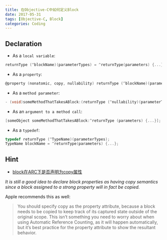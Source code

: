 ```yaml
---
title: 在Objective-C中如何定义Block
date: 2017-05-31
tags: [Objective-C, Block]
categories: Coding
---
```


## Declaration

- As a `local variable`:

``` objectivec
returnType (^blockName)(parameterTypes) = ^returnType(parameters) {...};
```

- As a `property`:

``` objectivec
@property (nonatomic, copy, nullability) returnType (^blockName)(parameterTypes);
```

<!-- more -->

- As a `method parameter`:

``` objectivec
- (void)someMethodThatTakesABlock:(returnType (^nullability)(parameterTypes))blockName;
```

- As an `argument to a method call`:

``` objectivec
[someObject someMethodThatTakesABlock:^returnType (parameters) {...}];
```

- As a `typedef`:

``` objectivec
typedef returnType (^TypeName)(parameterTypes);
TypeName blockName = ^returnType(parameters) {...};
```

## Hint
- [block在ARC下是否声明为copy属性](https://stackoverflow.com/questions/23334863/should-i-still-copy-block-copy-the-blocks-under-arc)

*It is still a good idea to declare block properties as having copy semantics since a block assigned to a strong property will in fact be copied.*

Apple recommends this as well:
> You should specify copy as the property attribute, because a block needs to be copied to keep track of its captured state outside of the original scope. This isn’t something you need to worry about when using Automatic Reference Counting, as it will happen automatically, but it’s best practice for the property attribute to show the resultant behavior.

<!-- more -->
